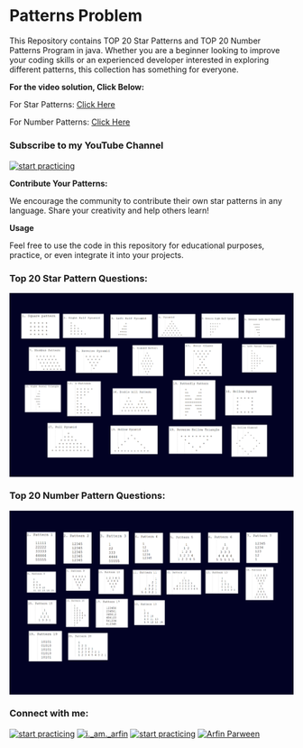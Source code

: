 
# Patterns Problem

This Repository contains TOP 20 Star Patterns and TOP 20 Number Patterns Program in java. 
Whether you are a beginner looking to improve your coding skills or an experienced developer interested in exploring different patterns, this collection has something for everyone.


**For the video solution, Click Below:**

For Star Patterns: <a href="https://www.youtube.com/watch?v=psQmOFb23Ok&t=388s"> Click Here </a> <br>

For Number Patterns: <a href="https://www.youtube.com/watch?v=psQmOFb23Ok&t=388s"> Click Here </a> <br>


<h3 align="left">Subscribe to my YouTube Channel</h3>
<p align="left">
<a href="https://www.youtube.com/c/start practicing" target="blank"><img align="center" src="https://raw.githubusercontent.com/rahuldkjain/github-profile-readme-generator/master/src/images/icons/Social/youtube.svg" alt="start practicing" height="30" width="40" /></a>

**Contribute Your Patterns:**

 We encourage the community to contribute their own star patterns in any language. Share your creativity and help others learn!

**Usage**

Feel free to use the code in this repository for educational purposes, practice, or even integrate it into your projects. 

<h3 align="left">Top 20 Star Pattern Questions:</h3>
<a href="" target="blank"><img align="center" src="https://github.com/arfin-parween/Patterns_Problems/blob/master/Patterns%20Programs/Star%20pattern%20question%20-2.jpg?raw=true" alt="Star Pattern"  /></a>


<h3 align="left">Top 20 Number Pattern Questions:</h3>
<a href="" target="blank"><img align="center" src="https://github.com/arfin-parween/Patterns_Problems/blob/master/Patterns%20Programs/Number%20Pattern%20question%20-2.jpg?raw=true" alt="Number Pattern"  /></a>



<h3 align="left">Connect with me:</h3>
<p align="left">
<a href="https://twitter.com/@StartPracticing" target="blank"><img align="center" src="https://raw.githubusercontent.com/rahuldkjain/github-profile-readme-generator/master/src/images/icons/Social/twitter.svg" alt="start practicing" height="30" width="40" /></a>
<a href="https://instagram.com/i._am._arfin" target="blank"><img align="center" src="https://raw.githubusercontent.com/rahuldkjain/github-profile-readme-generator/master/src/images/icons/Social/instagram.svg" alt="i._am._arfin" height="30" width="40" /></a>
<a href="https://www.youtube.com/c/start practicing" target="blank"><img align="center" src="https://raw.githubusercontent.com/rahuldkjain/github-profile-readme-generator/master/src/images/icons/Social/youtube.svg" alt="start practicing" height="30" width="40" /></a>
<a href="https://www.linkedin.com/in/arfin-parween/" target="blank"><img align="center" src="https://i.stack.imgur.com/gVE0j.png" alt="Arfin Parween" height="30" width="40" /></a>
